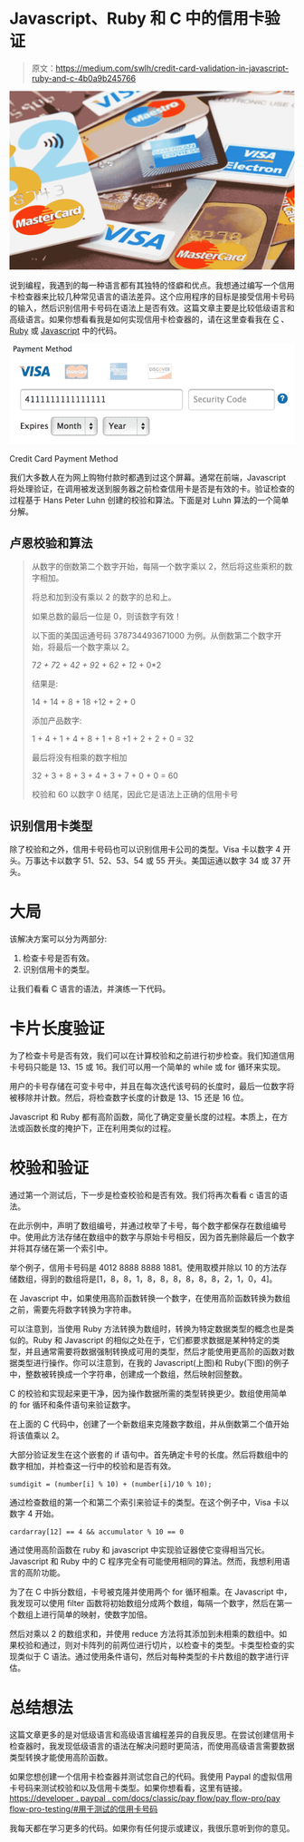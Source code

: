 # Javascript、Ruby 和 C 中的信用卡验证

> 原文：<https://medium.com/swlh/credit-card-validation-in-javascript-ruby-and-c-4b0a9b245766>

![](img/6d43306f0bc3cf97d4c2e582ebab4192.png)

说到编程，我遇到的每一种语言都有其独特的怪癖和优点。我想通过编写一个信用卡检查器来比较几种常见语言的语法差异。这个应用程序的目标是接受信用卡号码的输入，然后识别信用卡号码在语法上是否有效。这篇文章主要是比较低级语言和高级语言。如果你想看看我是如何实现信用卡检查器的，请在这里查看我在 [C](https://gist.github.com/joel29dec/62b2b256e4a51353d4014c43504c5ff6) 、 [Ruby](https://gist.github.com/joel29dec/44fa82a9a522ed27a66a4255f9e0ecd8) 或 [Javascript](https://gist.github.com/joel29dec/4e95cefe8dfeb112ff64900f76e5bd3d) 中的代码。

![](img/da18be67b30358ac2a41cef49b43a360.png)

Credit Card Payment Method

我们大多数人在为网上购物付款时都遇到过这个屏幕。通常在前端，Javascript 将处理验证，在调用被发送到服务器之前检查信用卡是否是有效的卡。验证检查的过程基于 Hans Peter Luhn 创建的校验和算法。下面是对 Luhn 算法的一个简单分解。

## 卢恩校验和算法

> 从数字的倒数第二个数字开始，每隔一个数字乘以 2，然后将这些乘积的数字相加。
> 
> 将总和加到没有乘以 2 的数字的总和上。
> 
> 如果总数的最后一位是 0，则该数字有效！
> 
> 以下面的美国运通号码 378734493671000 为例。从倒数第二个数字开始，将最后一个数字乘以 2。
> 
> 7*2 + 7*2 + 4*2 + 9*2 + 6*2 + 1*2 + 0*2
> 
> 结果是:
> 
> 14 + 14 + 8 + 18 +12 + 2 + 0
> 
> 添加产品数字:
> 
> 1 + 4 + 1 + 4 + 8 + 1 + 8 +1 + 2 + 2 + 0 = 32
> 
> 最后将没有相乘的数字相加
> 
> 32 + 3 + 8 + 3 + 4 + 3 + 7 + 0 + 0 = 60
> 
> 校验和 60 以数字 0 结尾，因此它是语法上正确的信用卡号

## 识别信用卡类型

除了校验和之外，信用卡号码也可以识别信用卡公司的类型。Visa 卡以数字 4 开头。万事达卡以数字 51、52、53、54 或 55 开头。美国运通以数字 34 或 37 开头。

# 大局

该解决方案可以分为两部分:

1.  检查卡号是否有效。
2.  识别信用卡的类型。

让我们看看 C 语言的语法，并演练一下代码。

# 卡片长度验证

为了检查卡号是否有效，我们可以在计算校验和之前进行初步检查。我们知道信用卡号码只能是 13、15 或 16。我们可以用一个简单的 while 或 for 循环来实现。

用户的卡号存储在可变卡号中，并且在每次迭代该号码的长度时，最后一位数字将被移除并计数。然后，将检查数字长度的计数是 13、15 还是 16 位。

Javascript 和 Ruby 都有高阶函数，简化了确定变量长度的过程。本质上，在方法或函数长度的掩护下，正在利用类似的过程。

# 校验和验证

通过第一个测试后，下一步是检查校验和是否有效。我们将再次看看 c 语言的语法。

在此示例中，声明了数组编号，并通过枚举了卡号，每个数字都保存在数组编号中。使用此方法存储在数组中的数字与原始卡号相反，因为首先删除最后一个数字并将其存储在第一个索引中。

举个例子，信用卡号码是 4012 8888 8888 1881。使用取模并除以 10 的方法存储数组，得到的数组将是[1，8，8，1，8，8，8，8，8，8，2，1，0，4]。

在 Javascript 中，如果使用高阶函数转换一个数字，在使用高阶函数转换为数组之前，需要先将数字转换为字符串。

可以注意到，当使用 Ruby 方法转换为数组时，转换为特定数据类型的概念也是类似的。Ruby 和 Javascript 的相似之处在于，它们都要求数据是某种特定的类型，并且通常需要将数据强制转换成可用的类型，然后才能使用更高阶的函数对数据类型进行操作。你可以注意到，在我的 Javascript(上图)和 Ruby(下图)的例子中，整数被转换成一个字符串，创建成一个数组，然后映射回整数。

C 的校验和实现起来更干净，因为操作数据所需的类型转换更少。数组使用简单的 for 循环和条件语句来验证数字。

在上面的 C 代码中，创建了一个新数组来克隆数字数组，并从倒数第二个值开始将该值乘以 2。

大部分验证发生在这个嵌套的 if 语句中。首先确定卡号的长度。然后将数组中的数字相加，并检查这一行中的校验和是否有效。

```
sumdigit = (number[i] % 10) + (number[i]/10 % 10);
```

通过检查数组的第一个和第二个索引来验证卡的类型。在这个例子中，Visa 卡以数字 4 开始。

```
cardarray[12] == 4 && accumulator % 10 == 0
```

通过使用高阶函数在 ruby 和 javascript 中实现验证器使它变得相当冗长。Javascript 和 Ruby 中的 C 程序完全有可能使用相同的算法。然而，我想利用语言的高阶功能。

为了在 C 中拆分数组，卡号被克隆并使用两个 for 循环相乘。在 Javascript 中，我发现可以使用 filter 函数将初始数组分成两个数组，每隔一个数字，然后在第一个数组上进行简单的映射，使数字加倍。

然后对乘以 2 的数组求和，并使用 reduce 方法将其添加到未相乘的数组中。如果校验和通过，则对卡阵列的前两位进行切片，以检查卡的类型。卡类型检查的实现类似于 C 语法。通过使用条件语句，然后对每种类型的卡片数组的数字进行评估。

# 总结想法

这篇文章更多的是对低级语言和高级语言编程差异的自我反思。在尝试创建信用卡检查器时，我发现低级语言的语法在解决问题时更简洁，而使用高级语言需要数据类型转换才能使用高阶函数。

如果您想创建一个信用卡检查器并测试您自己的代码。我使用 Paypal 的虚拟信用卡号码来测试校验和以及信用卡类型。如果你想看看，这里有链接。[https://developer . paypal . com/docs/classic/pay flow/pay flow-pro/pay flow-pro-testing/#用于测试的信用卡号码](https://developer.paypal.com/docs/classic/payflow/payflow-pro/payflow-pro-testing/#credit-card-numbers-for-testing)

我每天都在学习更多的代码。如果你有任何提示或建议，我很乐意听到你的意见。